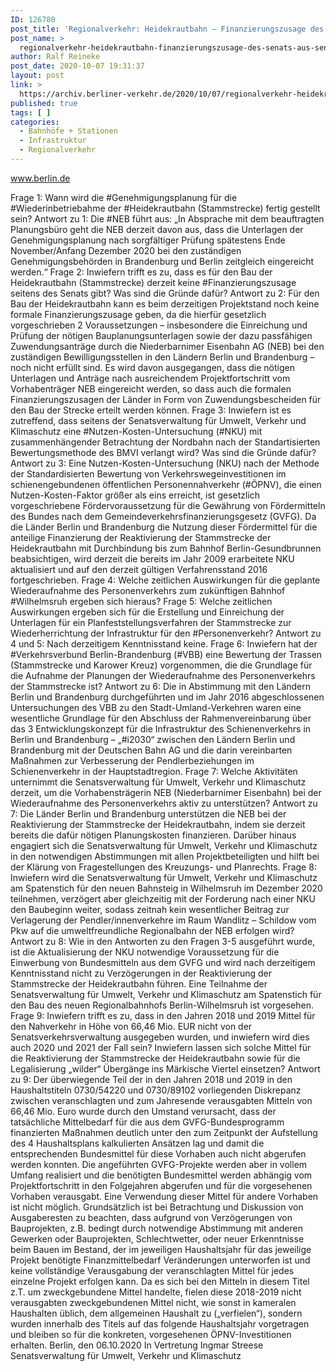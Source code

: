 ```yaml
---
ID: 126780
post_title: 'Regionalverkehr: Heidekrautbahn – Finanzierungszusage des Senats, aus Senat'
post_name: >
  regionalverkehr-heidekrautbahn-finanzierungszusage-des-senats-aus-senat
author: Ralf Reineke
post_date: 2020-10-07 19:31:37
layout: post
link: >
  https://archiv.berliner-verkehr.de/2020/10/07/regionalverkehr-heidekrautbahn-finanzierungszusage-des-senats-aus-senat/
published: true
tags: [ ]
categories:
  - Bahnhöfe + Stationen
  - Infrastruktur
  - Regionalverkehr
---
```

www.berlin.de

Frage 1:
Wann wird die #Genehmigungsplanung für die #Wiederinbetriebahme der #Heidekrautbahn (Stammstrecke)
fertig gestellt sein?
Antwort zu 1:
Die #NEB führt aus:
„In Absprache mit dem beauftragten Planungsbüro geht die NEB derzeit davon aus, dass
die Unterlagen der Genehmigungsplanung nach sorgfältiger Prüfung spätestens Ende
November/Anfang Dezember 2020 bei den zuständigen Genehmigungsbehörden in
Brandenburg und Berlin zeitgleich eingereicht werden.“
Frage 2:
Inwiefern trifft es zu, dass es für den Bau der Heidekrautbahn (Stammstrecke) derzeit keine
#Finanzierungszusage seitens des Senats gibt? Was sind die Gründe dafür?
Antwort zu 2:
Für den Bau der Heidekrautbahn kann es beim derzeitigen Projektstand noch keine
formale Finanzierungszusage geben, da die hierfür gesetzlich vorgeschrieben
2
Voraussetzungen – insbesondere die Einreichung und Prüfung der nötigen
Bauplanungsunterlagen sowie der dazu passfähigen Zuwendungsanträge durch die
Niederbarnimer Eisenbahn AG (NEB) bei den zuständigen Bewilligungsstellen in den
Ländern Berlin und Brandenburg – noch nicht erfüllt sind. Es wird davon ausgegangen,
dass die nötigen Unterlagen und Anträge nach ausreichendem Projektfortschritt vom
Vorhabenträger NEB eingereicht werden, so dass auch die formalen
Finanzierungszusagen der Länder in Form von Zuwendungsbescheiden für den Bau der
Strecke erteilt werden können.
Frage 3:
Inwiefern ist es zutreffend, dass seitens der Senatsverwaltung für Umwelt, Verkehr und Klimaschutz eine
#Nutzen-Kosten-Untersuchung (#NKU) mit zusammenhängender Betrachtung der Nordbahn nach der
Standartisierten Bewertungsmethode des BMVI verlangt wird? Was sind die Gründe dafür?
Antwort zu 3:
Eine Nutzen-Kosten-Untersuchung (NKU) nach der Methode der Standardisierten
Bewertung von Verkehrswegeinvestitionen im schienengebundenen öffentlichen
Personennahverkehr (#ÖPNV), die einen Nutzen-Kosten-Faktor größer als eins erreicht, ist
gesetzlich vorgeschriebene Fördervoraussetzung für die Gewährung von Fördermitteln
des Bundes nach dem Gemeindeverkehrsfinanzierungsgesetz (GVFG). Da die Länder
Berlin und Brandenburg die Nutzung dieser Fördermittel für die anteilige Finanzierung der
Reaktivierung der Stammstrecke der Heidekrautbahn mit Durchbindung bis zum Bahnhof
Berlin-Gesundbrunnen beabsichtigen, wird derzeit die bereits im Jahr 2009 erarbeitete
NKU aktualisiert und auf den derzeit gültigen Verfahrensstand 2016 fortgeschrieben.
Frage 4:
Welche zeitlichen Auswirkungen für die geplante Wiederaufnahme des Personenverkehrs zum zukünftigen
Bahnhof #Wilhelmsruh ergeben sich hieraus?
Frage 5:
Welche zeitlichen Auswirkungen ergeben sich für die Erstellung und Einreichung der Unterlagen für ein
Planfeststellungsverfahren der Stammstrecke zur Wiederherrichtung der Infrastruktur für den
#Personenverkehr?
Antwort zu 4 und 5:
Nach derzeitigem Kenntnisstand keine.
Frage 6:
Inwiefern hat der #Verkehrsverbund Berlin-Brandenburg (#VBB) eine Bewertung der Trassen (Stammstrecke
und Karower Kreuz) vorgenommen, die die Grundlage für die Aufnahme der Planungen der
Wiederaufnahme des Personenverkehrs der Stammstrecke ist?
Antwort zu 6:
Die in Abstimmung mit den Ländern Berlin und Brandenburg durchgeführten und im Jahr
2016 abgeschlossenen Untersuchungen des VBB zu den Stadt-Umland-Verkehren waren
eine wesentliche Grundlage für den Abschluss der Rahmenvereinbarung über das
3
Entwicklungskonzept für die Infrastruktur des Schienenverkehrs in Berlin und Brandenburg
– „#i2030“ zwischen den Ländern Berlin und Brandenburg mit der Deutschen Bahn AG und
die darin vereinbarten Maßnahmen zur Verbesserung der Pendlerbeziehungen im
Schienenverkehr in der Hauptstadtregion.
Frage 7:
Welche Aktivitäten unternimmt die Senatsverwaltung für Umwelt, Verkehr und Klimaschutz derzeit, um die
Vorhabensträgerin NEB (Niederbarnimer Eisenbahn) bei der Wiederaufnahme des Personenverkehrs aktiv
zu unterstützen?
Antwort zu 7:
Die Länder Berlin und Brandenburg unterstützen die NEB bei der Reaktivierung der
Stammstrecke der Heidekrautbahn, indem sie derzeit bereits die dafür nötigen
Planungskosten finanzieren.
Darüber hinaus engagiert sich die Senatsverwaltung für Umwelt, Verkehr und Klimaschutz
in den notwendigen Abstimmungen mit allen Projektbeteiligten und hilft bei der Klärung
von Fragestellungen des Kreuzungs- und Planrechts.
Frage 8:
Inwiefern wird die Senatsverwaltung für Umwelt, Verkehr und Klimaschutz am Spatenstich für den neuen
Bahnsteig in Wilhelmsruh im Dezember 2020 teilnehmen, verzögert aber gleichzeitig mit der Forderung nach
einer NKU den Baubeginn weiter, sodass zeitnah kein wesentlicher Beitrag zur Verlagerung der
Pendler/innenverkehre im Raum Wandlitz – Schildow vom Pkw auf die umweltfreundliche Regionalbahn der
NEB erfolgen wird?
Antwort zu 8:
Wie in den Antworten zu den Fragen 3-5 ausgeführt wurde, ist die Aktualisierung der NKU
notwendige Voraussetzung für die Einwerbung von Bundesmitteln aus dem GVFG und
wird nach derzeitigem Kenntnisstand nicht zu Verzögerungen in der Reaktivierung der
Stammstrecke der Heidekrautbahn führen.
Eine Teilnahme der Senatsverwaltung für Umwelt, Verkehr und Klimaschutz am
Spatenstich für den Bau des neuen Regionalbahnhofs Berlin-Wilhelmsruh ist vorgesehen.
Frage 9:
Inwiefern trifft es zu, dass in den Jahren 2018 und 2019 Mittel für den Nahverkehr in Höhe von 66,46 Mio.
EUR nicht von der Senatsverkehrsverwaltung ausgegeben wurden, und inwiefern wird dies auch 2020 und
2021 der Fall sein? Inwiefern lassen sich solche Mittel für die Reaktivierung der Stammstrecke der
Heidekrautbahn sowie für die Legalisierung „wilder“ Übergänge ins Märkische Viertel einsetzen?
Antwort zu 9:
Der überwiegende Teil der in den Jahren 2018 und 2019 in den Haushaltstiteln
0730/54220 und 0730/89102 vorliegenden Diskrepanz zwischen veranschlagten und zum
Jahresende verausgabten Mitteln von 66,46 Mio. Euro wurde durch den Umstand
verursacht, dass der tatsächliche Mittelbedarf für die aus dem GVFG-Bundesprogramm
finanzierten Maßnahmen deutlich unter den zum Zeitpunkt der Aufstellung des
4
Haushaltsplans kalkulierten Ansätzen lag und damit die entsprechenden Bundesmittel für
diese Vorhaben auch nicht abgerufen werden konnten.
Die angeführten GVFG-Projekte werden aber in vollem Umfang realisiert und die
benötigten Bundesmittel werden abhängig vom Projektfortschritt in den Folgejahren
abgerufen und für die vorgesehenen Vorhaben verausgabt. Eine Verwendung dieser Mittel
für andere Vorhaben ist nicht möglich.
Grundsätzlich ist bei Betrachtung und Diskussion von Ausgaberesten zu beachten, dass
aufgrund von Verzögerungen von Bauprojekten, z.B. bedingt durch notwendige
Abstimmung mit anderen Gewerken oder Bauprojekten, Schlechtwetter, oder neuer
Erkenntnisse beim Bauen im Bestand, der im jeweiligen Haushaltsjahr für das jeweilige
Projekt benötigte Finanzmittelbedarf Veränderungen unterworfen ist und keine
vollständige Verausgabung der veranschlagten Mittel für jedes einzelne Projekt erfolgen
kann. Da es sich bei den Mitteln in diesem Titel z.T. um zweckgebundene Mittel handelte,
fielen diese 2018-2019 nicht verausgabten zweckgebundenen Mittel nicht, wie sonst in
kameralen Haushalten üblich, dem allgemeinen Haushalt zu („verfielen“), sondern wurden
innerhalb des Titels auf das folgende Haushaltsjahr vorgetragen und bleiben so für die
konkreten, vorgesehenen ÖPNV-Investitionen erhalten.
Berlin, den 06.10.2020
In Vertretung
Ingmar Streese
Senatsverwaltung für
Umwelt, Verkehr und Klimaschutz